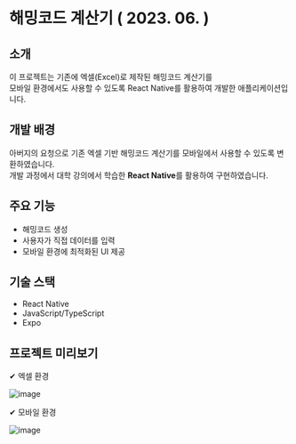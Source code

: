 <h1>해밍코드 계산기 ( 2023. 06. )</h1>

<h2>소개</h2>
이 프로젝트는 기존에 엑셀(Excel)로 제작된 해밍코드 계산기를 <br>
모바일 환경에서도 사용할 수 있도록 React Native를 활용하여 개발한 애플리케이션입니다.

<h2>개발 배경</h2>
아버지의 요청으로 기존 엑셀 기반 해밍코드 계산기를 모바일에서 사용할 수 있도록 변환하였습니다. <br>
개발 과정에서 대학 강의에서 학습한 <strong>React Native</strong>를 활용하여 구현하였습니다.

<h2>주요 기능</h2>
<ul>
<li> 해밍코드 생성</li>
<li> 사용자가 직접 데이터를 입력</li>
<li> 모바일 환경에 최적화된 UI 제공</li>
</ul>
  
<h2>기술 스택</h2>
<ul>
<li> React Native</li>
<li> JavaScript/TypeScript</li>
<li> Expo</li>
</ul>

<h2>프로젝트 미리보기</h2>
✔ 엑셀 환경


![image](https://github.com/user-attachments/assets/a5b4fd53-5e76-44f8-8f46-f2f2a799f3c0)

✔ 모바일 환경

![image](https://github.com/user-attachments/assets/67144808-c0ca-481f-a469-3510b06168f4)
